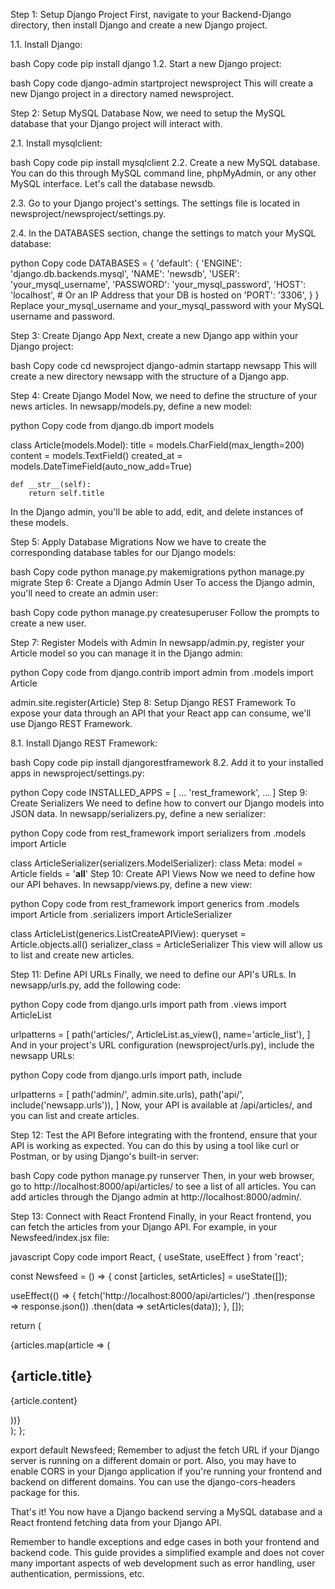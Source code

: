 Step 1: Setup Django Project
First, navigate to your Backend-Django directory, then install Django and create a new Django project.

1.1. Install Django:

bash
Copy code
pip install django
1.2. Start a new Django project:

bash
Copy code
django-admin startproject newsproject
This will create a new Django project in a directory named newsproject.

Step 2: Setup MySQL Database
Now, we need to setup the MySQL database that your Django project will interact with.

2.1. Install mysqlclient:

bash
Copy code
pip install mysqlclient
2.2. Create a new MySQL database. You can do this through MySQL command line, phpMyAdmin, or any other MySQL interface. Let's call the database newsdb.

2.3. Go to your Django project's settings. The settings file is located in newsproject/newsproject/settings.py.

2.4. In the DATABASES section, change the settings to match your MySQL database:

python
Copy code
DATABASES = {
    'default': {
        'ENGINE': 'django.db.backends.mysql',
        'NAME': 'newsdb',
        'USER': 'your_mysql_username',
        'PASSWORD': 'your_mysql_password',
        'HOST': 'localhost',  # Or an IP Address that your DB is hosted on
        'PORT': '3306',
    }
}
Replace your_mysql_username and your_mysql_password with your MySQL username and password.

Step 3: Create Django App
Next, create a new Django app within your Django project:

bash
Copy code
cd newsproject
django-admin startapp newsapp
This will create a new directory newsapp with the structure of a Django app.

Step 4: Create Django Model
Now, we need to define the structure of your news articles. In newsapp/models.py, define a new model:

python
Copy code
from django.db import models

class Article(models.Model):
    title = models.CharField(max_length=200)
    content = models.TextField()
    created_at = models.DateTimeField(auto_now_add=True)

    def __str__(self):
        return self.title
In the Django admin, you'll be able to add, edit, and delete instances of these models.

Step 5: Apply Database Migrations
Now we have to create the corresponding database tables for our Django models:

bash
Copy code
python manage.py makemigrations
python manage.py migrate
Step 6: Create a Django Admin User
To access the Django admin, you'll need to create an admin user:

bash
Copy code
python manage.py createsuperuser
Follow the prompts to create a new user.

Step 7: Register Models with Admin
In newsapp/admin.py, register your Article model so you can manage it in the Django admin:

python
Copy code
from django.contrib import admin
from .models import Article

admin.site.register(Article)
Step 8: Setup Django REST Framework
To expose your data through an API that your React app can consume, we'll use Django REST Framework.

8.1. Install Django REST Framework:

bash
Copy code
pip install djangorestframework
8.2. Add it to your installed apps in newsproject/settings.py:

python
Copy code
INSTALLED_APPS = [
    ...
    'rest_framework',
    ...
]
Step 9: Create Serializers
We need to define how to convert our Django models into JSON data.
In newsapp/serializers.py, define a new serializer:

python
Copy code
from rest_framework import serializers
from .models import Article

class ArticleSerializer(serializers.ModelSerializer):
    class Meta:
        model = Article
        fields = '__all__'
Step 10: Create API Views
Now we need to define how our API behaves. In newsapp/views.py, define a new view:

python
Copy code
from rest_framework import generics
from .models import Article
from .serializers import ArticleSerializer

class ArticleList(generics.ListCreateAPIView):
    queryset = Article.objects.all()
    serializer_class = ArticleSerializer
This view will allow us to list and create new articles.

Step 11: Define API URLs
Finally, we need to define our API's URLs. In newsapp/urls.py, add the following code:

python
Copy code
from django.urls import path
from .views import ArticleList

urlpatterns = [
    path('articles/', ArticleList.as_view(), name='article_list'),
]
And in your project's URL configuration (newsproject/urls.py), include the newsapp URLs:

python
Copy code
from django.urls import path, include

urlpatterns = [
    path('admin/', admin.site.urls),
    path('api/', include('newsapp.urls')),
]
Now, your API is available at /api/articles/, and you can list and create articles.

Step 12: Test the API
Before integrating with the frontend, ensure that your API is working as expected. You can do this by using a tool like curl or Postman, or by using Django's built-in server:

bash
Copy code
python manage.py runserver
Then, in your web browser, go to http://localhost:8000/api/articles/ to see a list of all articles. You can add articles through the Django admin at http://localhost:8000/admin/.

Step 13: Connect with React Frontend
Finally, in your React frontend, you can fetch the articles from your Django API. For example, in your Newsfeed/index.jsx file:

javascript
Copy code
import React, { useState, useEffect } from 'react';

const Newsfeed = () => {
  const [articles, setArticles] = useState([]);

  useEffect(() => {
    fetch('http://localhost:8000/api/articles/')
      .then(response => response.json())
      .then(data => setArticles(data));
  }, []);

  return (
    <div>
      {articles.map(article => (
        <div key={article.id}>
          <h2>{article.title}</h2>
          <p>{article.content}</p>
        </div>
      ))}
    </div>
  );
};

export default Newsfeed;
Remember to adjust the fetch URL if your Django server is running on a different domain or port. Also, you may have to enable CORS in your Django application if you're running your frontend and backend on different domains. You can use the django-cors-headers package for this.

That's it! You now have a Django backend serving a MySQL database and a React frontend fetching data from your Django API.

Remember to handle exceptions and edge cases in both your frontend and backend code. This guide provides a simplified example and does not cover many important aspects of web development such as error handling, user authentication, permissions, etc.